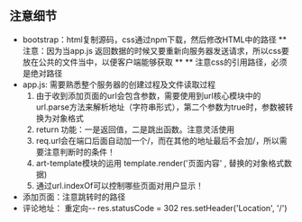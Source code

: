 ## 注意细节
  - bootstrap：html复制源码，css通过npm下载，然后修改HTML中的路径
    ** 注意：因为当app.js 返回数据的时候又要重新向服务器发送请求，所以css要放在公共的文件当中，以便客户端能够获取 **
    ** 注意css的引用路径，必须是绝对路径
  - app.js: 需要熟悉整个服务器的创建过程及文件读取过程
     1. 由于收到添加页面的url会包含参数，需要使用到url核心模块中的url.parse方法来解析地址（字符串形式），第二个参数为true时，参数被转换为对象格式
     2. return 功能：一是返回值，二是跳出函数。注意灵活使用
     3. req.url会在端口后面自动加一个/，而在其他的地址最后不会加/，所以需要注意判断时的条件！
     4. art-template模块的运用   template.render('页面内容' , 替换的对象格式数据)
     5. 通过url.indexOf可以控制哪些页面对用户显示！
  - 添加页面：注意跳转时的路径
  - 评论地址： 重定向-- res.statusCode = 302  res.setHeader('Location', '/')
